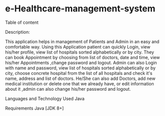 # e-Healthcare-management-system

Table of content

Description:

This application helps in management of Patients and Admin in an easy and comfortable way. 
Using this Application patient can quickly Login, view his/her profile, view list of hospitals 
sorted alphabetically or by city. They can book Appointment by choosing from list of doctors,
 date and time, view his/her Appointments ,change password and logout.
Admin can also Login with name and password, view list of hospitals sorted alphabetically or by city,
 choose concrete hospital from the list of all hospitals and check it's name, address and list of doctors.
 He/She can also add Doctors, add new medical institution or delete one that we already have, or edit information 
about it ,admin can also change his/her password and logout.

Languages and Technology Used
Java

Requirements
Java [JDK 8+]
